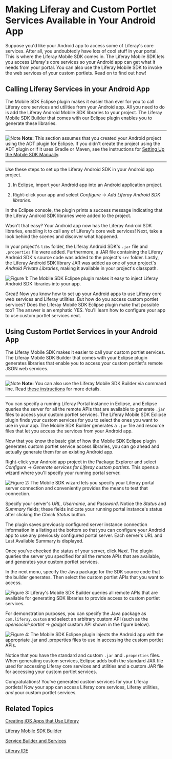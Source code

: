 # Making Liferay and Custom Portlet Services Available in Your Android App [](id=making-liferay-and-custom-portlet-services-available-in-your-android-app)

Suppose you'd like your Android app to access some of Liferay's core services. 
After all, you undoubtedly have lots of cool stuff in your portal. This is where 
the Liferay Mobile SDK comes in. The Liferay Mobile SDK lets you access 
Liferay's core services so your Android app can get what it needs from your 
portal. You can also use the Liferay Mobile SDK to invoke the web services of 
your custom portlets. Read on to find out how!

## Calling Liferay Services in your Android App 

The Mobile SDK Eclipse plugin makes it easier than ever for you to call Liferay
core services and utilities from your Android app. All you need to do is add the 
Liferay Android Mobile SDK libraries to your project. The Liferay Mobile SDK
Builder that comes with our Eclipse plugin enables you to generate these
libraries. 
<!-- 
Change the link in this Note to the tutorial: "Setting Up the Mobile SDK Manually" 
once the header id's are generated.
-->

---

![Note](../../images/tip-pen-paper.png) **Note:** This section assumes that you
created your Android project using the ADT plugin for Eclipse. If you didn't
create the project using the ADT plugin or if it uses Gradle or Maven, see the
instructions for
[Setting Up the Mobile SDK Manually](/develop/tutorials/-/knowledge_base/setting-up-the-mobile-sdk-manually).

---

Use these steps to set up the Liferay Android SDK in your Android app project. 

1. In Eclipse, import your Android app into an Android application project. 

2. Right-click your app and select *Configure* &rarr;
*Add Liferay Android SDK libraries*. 

In the Eclipse console, the plugin prints a success message indicating that the
Liferay Android SDK libraries were added to the project.

Wasn't that easy? Your Android app now has the Liferay Android SDK libraries,
enabling it to call any of Liferay's core web services! Next, take a look behind
the scenes and discover what happened. 

In your project's `libs` folder, the Liferay Android SDK's `.jar` file and
`.properties` file were added. Furthermore, a JAR file containing the Liferay
Android SDK's source code was added to the project's `src` folder. Lastly, the
Liferay Android SDK library JAR was added as one of your project's *Android
Private Libraries*, making it available in your project's classpath. 

![Figure 1: The Mobile SDK Eclipse plugin makes it easy to inject Liferay Android SDK libraries into your app.](../../images/mobile-sdk-jars.png)

Great! Now you know how to set up your Android apps to use Liferay core web
services and Liferay utilities. But how do you access custom portlet services?
Does the Liferay Mobile SDK Eclipse plugin make that possible too? The answer is
an emphatic *YES*. You'll learn how to configure your app to use custom portlet 
services next. 

## Using Custom Portlet Services in your Android App 

The Liferay Mobile SDK makes it easier to call your custom portlet
services. The Liferay Mobile SDK Builder that comes with your Eclipse plugin
generates libraries that enable you to access your custom portlet's remote JSON
web services. 
<!-- 
Change the link in this Note to the tutorial: "Building Mobile SDKs" once the 
header id's are generated.
-->

---

![Note](../../images/tip-pen-paper.png) **Note:** You can also use the Liferay
Mobile SDK Builder via command line. Read
[these instructions](https://github.com/liferay/liferay-mobile-sdk/blob/master/builder/README.md)
for more details.

---

You can specify a running Liferay Portal instance in Eclipse, and Eclipse
queries the server for all the remote APIs that are available to generate `.jar`
files to access your custom portlet services. The Liferay Mobile SDK Eclipse
plugin finds your custom services for you to select the ones you want to use in
your app. The Mobile SDK Builder generates a `.jar` file and resource files that
let you access the services from your Android app. 

Now that you know the basic gist of how the Mobile SDK Eclipse plugin generates
custom portlet service access libraries, you can go ahead and actually generate 
them for an existing Android app. 

Right-click your Android app project in the Package Explorer and select
*Configure* &rarr; *Generate services for Liferay custom portlets*. This opens a
wizard where you'll specify your running portal server. 

![Figure 2: The Mobile SDK wizard lets you specify your Liferay portal server connection and conveniently provides the means to test that connection.](../../images/service-generation-wizard.png)

Specify your server's *URL*, *Username*, and *Password*. Notice the *Status* and
*Summary* fields; these fields indicate your running portal instance's status
after clicking the *Check Status* button.

The plugin saves previously configured server instance connection information in
a listing at the bottom so that you can configure your Android app to use any
previously configured portal server. Each server's URL and Last Available
Summary is displayed. 

Once you've checked the status of your server, click *Next*. The plugin queries
the server you specified for all the remote APIs that are available, and
generates your custom portlet services. 

In the next menu, specify the Java package for the SDK source code that the
builder generates. Then select the custom portlet APIs that you want to access. 

![Figure 3: Liferay's Mobile SDK Builder queries all remote APIs that are available for generating SDK libraries to provide access to custom portlet services.](../../images/choosing-apis-and-packages-wizard.png)

For demonstration purposes, you can specify the Java package as 
`com.liferay.custom` and select an arbitrary custom API (such as the
*opensocial-portlet* &rarr; *gadget* custom API shown in the figure below). 

![Figure 4: The Mobile SDK Eclipse plugin injects the Android app with the appropriate `.jar` and `.properties` files to use in accessing the custom portlet APIs.](../../images/injected-jars-mobile-sdk.png)

Notice that you have the standard and custom `.jar` and `.properties` files. 
When generating custom services, Eclipse adds both the standard JAR file used 
for accessing Liferay core services and utilities and a custom JAR file for 
accessing your custom portlet services. 

Congratulations! You've generated custom services for your Liferay portlets! Now 
your app can access Liferay core services, Liferay utilities, *and* your custom 
portlet services. 

## Related Topics

[Creating iOS Apps that Use Liferay](/develop/tutorials/-/knowledge_base/creating-ios-apps-that-use-liferay)

[Liferay Mobile SDK Builder](/develop/tutorials/-/knowledge_base/liferay-mobile-sdk-builder)

[Service Builder and Services](/develop/tutorials/-/knowledge_base/service-builder)

[Liferay IDE](/develop/tutorials/-/knowledge_base/liferay-ide)
